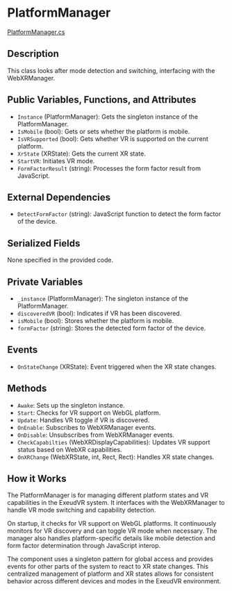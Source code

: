 # PlatformManager
[PlatformManager.cs](../../Assets/ExeudVR/Scripts/Managers/PlatformManager.cs)

## Description

This class looks after mode detection and switching, interfacing with the WebXRManager.

## Public Variables, Functions, and Attributes

- `Instance` (PlatformManager): Gets the singleton instance of the PlatformManager.
- `IsMobile` (bool): Gets or sets whether the platform is mobile.
- `IsVRSupported` (bool): Gets whether VR is supported on the current platform.
- `XrState` (XRState): Gets the current XR state.
- `StartVR`: Initiates VR mode.
- `FormFactorResult` (string): Processes the form factor result from JavaScript.

## External Dependencies

- `DetectFormFactor` (string): JavaScript function to detect the form factor of the device.

## Serialized Fields

None specified in the provided code.

## Private Variables

- `_instance` (PlatformManager): The singleton instance of the PlatformManager.
- `discoveredVR` (bool): Indicates if VR has been discovered.
- `isMobile` (bool): Stores whether the platform is mobile.
- `formFactor` (string): Stores the detected form factor of the device.

## Events

- `OnStateChange` (XRState): Event triggered when the XR state changes.

## Methods

- `Awake`: Sets up the singleton instance.
- `Start`: Checks for VR support on WebGL platform.
- `Update`: Handles VR toggle if VR is discovered.
- `OnEnable`: Subscribes to WebXRManager events.
- `OnDisable`: Unsubscribes from WebXRManager events.
- `CheckCapabilties` (WebXRDisplayCapabilities): Updates VR support status based on WebXR capabilities.
- `OnXRChange` (WebXRState, int, Rect, Rect): Handles XR state changes.

## How it Works

The PlatformManager is for managing different platform states and VR capabilities in the ExeudVR system. It interfaces with the WebXRManager to handle VR mode switching and capability detection.

On startup, it checks for VR support on WebGL platforms. It continuously monitors for VR discovery and can toggle VR mode when necessary. The manager also handles platform-specific details like mobile detection and form factor determination through JavaScript interop.

The component uses a singleton pattern for global access and provides events for other parts of the system to react to XR state changes. This centralized management of platform and XR states allows for consistent behavior across different devices and modes in the ExeudVR environment.
